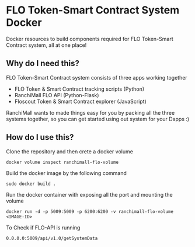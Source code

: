 # FLO Token-Smart Contract System Docker 

Docker resources to build components required for FLO Token-Smart Contract system, all at one place! 

## Why do I need this?

FLO Token-Smart Contract system consists of three apps working together 
* FLO Token & Smart Contract tracking scripts (Python)
* RanchiMall FLO API (Python-Flask)
* Floscout Token & Smart Contract explorer (JavaScript)

RanchiMall wants to made things easy for you by packing all the three systems together, so you can get started using out system for your Dapps :) 

## How do I use this?

Clone the repository and then crete a docker volume

```
docker volume inspect ranchimall-flo-volume
```

Build the docker image by the following command

```
sudo docker build .
```

Run the docker container with exposing all the port and mounting the volume

```
docker run -d -p 5009:5009 -p 6200:6200 -v ranchimall-flo-volume <IMAGE-ID>
```

To Check if FLO-API is running

```
0.0.0.0:5009/api/v1.0/getSystemData
```
